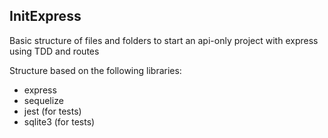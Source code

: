 ## InitExpress

Basic structure of files and folders to start an api-only project with express using TDD and routes

Structure based on the following libraries:

- express
- sequelize
- jest (for tests)
- sqlite3 (for tests)

